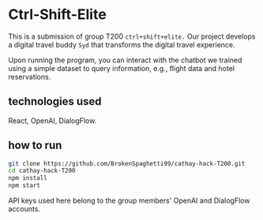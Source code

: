 # Ctrl-Shift-Elite
This is a submission of group T200 `ctrl+shift+elite.` Our project develops a digital travel buddy `Syd` that transforms the digital travel experience.

Upon running the program, you can interact with the chatbot we trained using a simple dataset to query information, e.g., flight data and hotel reservations.

## technologies used
React, OpenAI, DialogFlow.

## how to run
```bash
git clone https://github.com/BrokenSpaghetti99/cathay-hack-T200.git
cd cathay-hack-T200
npm install
npm start
```
API keys used here belong to the group members' OpenAI and DialogFlow accounts.
